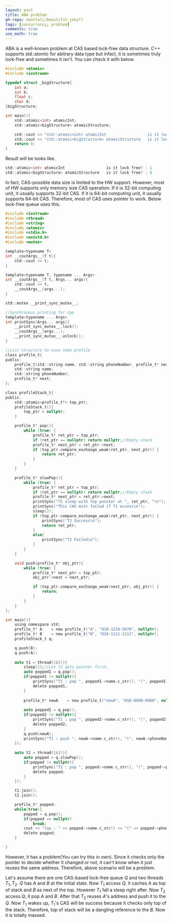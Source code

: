 ```yaml
---
layout: post
title: ABA problem
gh-repo: daattali/beautiful-jekyll
tags: [concurrency, problem]
comments: true
use_math: true
---
```


ABA is a well-known problem at CAS based lock-free data structure.
C++ supports std::atomic for abitrary data type but infact, it is sometimes truly lock-free and sometimes it isn't.
You can check it with below.

```c
#include <atomic>
#include <iostream>

typedef struct _bigStructure{
    int a;
    int b;
    float c;
    char d;
}bigStructure;

int main(){
    std::atomic<int> atomicInt;
    std::atomic<bigStructure> atomicStructure;

    std::cout << "std::atomic<int> atomicInt                  is it lock free? : " << atomicInt.is_lock_free() << std::endl;
    std::cout << "std::atomic<bigStructure> atomicStructure   is it lock free? : " << atomicStructure.is_lock_free() << std::endl;
    return 0;
}
```

Result will be looks like.

```c
std::atomic<int> atomicInt                  is it lock free? : 1
std::atomic<bigStructure> atomicStructure   is it lock free? : 0
```

In fact, CAS-possible data size is limited to the HW support.
However, most of HW supports only memory size CAS operation.
If it is 32-bit computing unit, it usually supports 32-bit CAS.
If it is 64-bit computing unit, it usually supports 64-bit CAS.
Therefore, most of CAS uses pointer to work.
Below lock-free queue uses this.

```c
#include <iostream>
#include <thread>
#include <string>
#include <atomic>
#include <stdio.h>
#include <unistd.h>
#include <mutex>

template<typename T>
int __coutArgs__(T t){
    std::cout << t;
}

template<typename T, typename ... Args>
int __coutArgs__(T t, Args... args){
    std::cout << t;
    __coutArgs__(args...);
}

std::mutex __print_sync_mutex__;

//Synchronous printing for cpp
template<typename ... Args>
int printSync(Args... args){
    __print_sync_mutex__.lock();
    __coutArgs__(args...);
    __print_sync_mutex__.unlock();
}

//List structure to save some profile
class profile_t{
public:
    profile_t(std::string name, std::string phoneNumber, profile_t* next):name(name),phoneNumber(phoneNumber),next(next){}
    std::string name;
    std::string phoneNumber;
    profile_t* next;
};

class profileStack_t{
public:
    std::atomic<profile_t*> top_ptr;
    profileStack_t(){
        top_ptr = nullptr;
    }

    profile_t* pop(){
        while (true) {
            profile_t* ret_ptr = top_ptr;
            if (ret_ptr == nullptr) return nullptr;//Empty stack
            profile_t* next_ptr = ret_ptr->next;
            if (top_ptr.compare_exchange_weak(ret_ptr, next_ptr)) {
                return ret_ptr;
            }
        }
    }

    profile_t* slowPop(){
        while (true) {
            profile_t* ret_ptr = top_ptr;
            if (ret_ptr == nullptr) return nullptr;//Empty stack
            profile_t* next_ptr = ret_ptr->next;
            printSync("T2 sleep with top pointer at ", ret_ptr, "\n");
            printSync("This CAS must failed if T1 access\n");
            sleep(2);
            if (top_ptr.compare_exchange_weak(ret_ptr, next_ptr)) {
                printSync("T2 Success\n");
                return ret_ptr;
            }
            else{
                printSync("T2 Failed\n");
            }
        }
    }

    void push(profile_t* obj_ptr){
        while (true) {
            profile_t* next_ptr = top_ptr;
            obj_ptr->next = next_ptr;

            if (top_ptr.compare_exchange_weak(next_ptr, obj_ptr)) {
                return;
            }
        }
    }
};

int main(){
    using namespace std;
    profile_t* A    = new profile_t("A", "010-1234-5678", nullptr);
    profile_t* B    = new profile_t("B", "010-1111-1111", nullptr);
    profileStack_t q;

    q.push(B);
    q.push(A);
    
    auto t1 = thread([&](){
        sleep(1);//Let t2 gets pointer first.
        auto popped1 = q.pop();
        if(popped1 != nullptr){
            printSync("T1 : pop ", popped1->name.c_str(), "(", popped1->phoneNumber, ") at ", popped1, "\n");
            delete popped1;
        }
        
        profile_t* newA    = new profile_t("newA", "010-0000-0000", nullptr); //Produce after delete A for using the same address
        
        auto popped2 = q.pop();
        if(popped2 != nullptr){
            printSync("T1 : pop ", popped2->name.c_str(), "(", popped2->phoneNumber, ") at ", popped2, "\n");
            delete popped2;
        }
        q.push(newA);
        printSync("T1 : push ", newA->name.c_str(), "(", newA->phoneNumber, ") at ", newA, "\n");
    });
    
    auto t2 = thread([&](){
        auto popped = q.slowPop();
        if(popped != nullptr){
            printSync("T2 : pop ", popped->name.c_str(), "(", popped->phoneNumber, ") at ", popped, "\n");
            delete popped;
        }
    });

    t1.join();
    t2.join();

    profile_t* popped;
    while(true){
        popped = q.pop();
        if(popped == nullptr)
            break;
        cout << "top : " << popped->name.c_str() << "(" << popped->phoneNumber <<") at " << popped << "\n";
        delete popped;
    }

}
```

However, it has a problem(You can try this in own).
Since it checks only the pointer to decide whether it changed or not,
it can't know when it just reuses the same address.
Therefore, above scenario will be a problem.

Let's assume there are one CAS-based lock-free queue $Q$ and two threads $T_1, T_2$.
$Q$ has $A$ and $B$ at the initial state.
Now $T_1$ access $Q$, it caches $A$ as top of stack and $B$ as next of the top.
However $T_1$ fall a sleep right after.
Now $T_2$ access $Q$, it pop $A$ and $B$. After that $T_2$ reuses $A$'s address and push it to the $Q$.
Now $T_1$ wakes up, $T_1$'s CAS will be success because it checks only top of the stack.
Therefore, top of stack will be a dangling reference to the $B$.
Now it is totally massed.